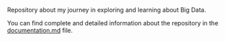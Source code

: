 Repository about my journey in exploring and learning about Big Data.

You can find complete and detailed information about the repository in the [documentation.md](https://github.com/E-man85/Big-Data/blob/main/08-documentation/documentation.md) file.